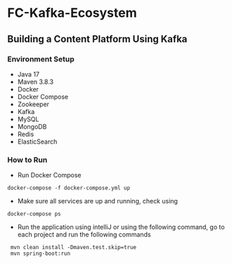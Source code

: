 # FC-Kafka-Ecosystem

## Building a Content Platform Using Kafka

### Environment Setup
- Java 17
- Maven 3.8.3
- Docker
- Docker Compose
- Zookeeper
- Kafka
- MySQL
- MongoDB
- Redis
- ElasticSearch

### How to Run
- Run Docker Compose
```shell
docker-compose -f docker-compose.yml up
```
- Make sure all services are up and running, check using
```shell
docker-compose ps
```
- Run the application using intelliJ or using the following command, go to each project and run the following commands
```shell
 mvn clean install -Dmaven.test.skip=true
 mvn spring-boot:run
```
